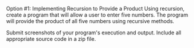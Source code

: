 Option #1:  Implementing Recursion to Provide a Product
Using recursion, create a program that will allow a user to enter five numbers. The program will provide the product of all five numbers using recursive methods.

Submit screenshots of your program's execution and output. Include all appropriate source code in a zip file.
